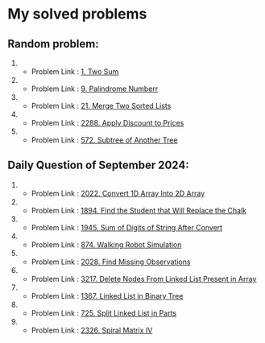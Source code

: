 
#  My solved problems

## Random problem:
1. - Problem Link : [1. Two Sum](https://leetcode.com/problems/two-sum/description/)
2. - Problem Link : [9. Palindrome Numberr](https://leetcode.com/problems/palindrome-number/description/)
3. - Problem Link : [21. Merge Two Sorted Lists](https://leetcode.com/problems/merge-two-sorted-lists/description/)
4. - Problem Link : [2288. Apply Discount to Prices](https://leetcode.com/problems/apply-discount-to-prices/description/)
5. - Problem Link : [572. Subtree of Another Tree](https://leetcode.com/problems/subtree-of-another-tree/description/)

## Daily Question of September 2024:
1. - Problem Link : [2022. Convert 1D Array Into 2D Array](https://leetcode.com/problems/convert-1d-array-into-2d-array/description/?envType=daily-question&envId=2024-09-01)
2. - Problem Link : [1894. Find the Student that Will Replace the Chalk](https://leetcode.com/problems/find-the-student-that-will-replace-the-chalk/description/?envType=daily-question&envId=2024-09-02)
3. - Problem Link : [1945. Sum of Digits of String After Convert](https://leetcode.com/problems/sum-of-digits-of-string-after-convert/description/?envType=daily-question&envId=2024-09-03)
4. - Problem Link : [874. Walking Robot Simulation](https://leetcode.com/problems/walking-robot-simulation/?envType=daily-question&envId=2024-09-04)
5. - Problem Link : [2028. Find Missing Observations](https://leetcode.com/problems/find-missing-observations/description/?envType=daily-question&envId=2024-09-05)
6. - Problem Link : [3217. Delete Nodes From Linked List Present in Array](https://leetcode.com/problems/delete-nodes-from-linked-list-present-in-array/description/?envType=daily-question&envId=2024-09-06)
7. - Problem Link : [1367. Linked List in Binary Tree](https://leetcode.com/problems/linked-list-in-binary-tree/description/?envType=daily-question&envId=2024-09-07)
8. - Problem Link : [725. Split Linked List in Parts](https://leetcode.com/problems/split-linked-list-in-parts/description/?envType=daily-question&envId=2024-09-08)
9. - Problem Link : [2326. Spiral Matrix IV](https://leetcode.com/problems/spiral-matrix-iv/description/?envType=daily-question&envId=2024-09-09)

